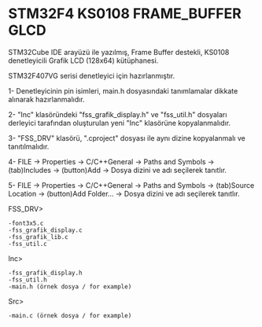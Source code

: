 # STM32F4 KS0108 FRAME_BUFFER GLCD

STM32Cube IDE arayüzü ile yazılmış, Frame Buffer destekli, KS0108 denetleyicili Grafik LCD (128x64) kütüphanesi. 

STM32F407VG serisi denetleyici için hazırlanmıştır.

1- Denetleyicinin pin isimleri, main.h dosyasındaki tanımlamalar dikkate alınarak hazırlanmalıdır.

2- "Inc" klasöründeki "fss_grafik_display.h" ve "fss_util.h" dosyaları derleyici tarafından oluşturulan yeni "Inc" klasörüne kopyalanmalıdır.

3- "FSS_DRV" klasörü, ".cproject" dosyası ile aynı dizine kopyalanmalı ve tanıtılmalıdır.

4- FILE -> Properties -> C/C++General -> Paths and Symbols -> (tab)Includes -> (button)Add -> Dosya dizini ve adı seçilerek tanıtlır.

5- FILE -> Properties -> C/C++General -> Paths and Symbols -> (tab)Source Location -> (button)Add Folder... -> Dosya dizini ve adı seçilerek tanıtlır.




FSS_DRV>

    -font3x5.c
    -fss_grafik_display.c
    -fss_grafik_lib.c
    -fss_util.c

Inc>

    -fss_grafik_display.h
    -fss_util.h
    -main.h (örnek dosya / for example)

Src>

    -main.c (örnek dosya / for example)
